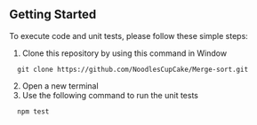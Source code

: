 ## Getting Started
To execute code and unit tests, please follow these simple steps:

  1. Clone this repository by using this command in Window
  ```
    git clone https://github.com/NoodlesCupCake/Merge-sort.git
  ```
  2. Open a new terminal
  3. Use the following command to run the unit tests
  ```
    npm test
  ```
